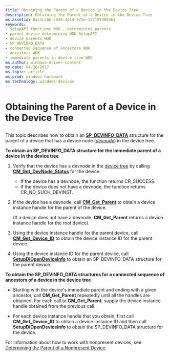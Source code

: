 ```yaml
---
title: Obtaining the Parent of a Device in the Device Tree
description: Obtaining the Parent of a Device in the Device Tree
ms.assetid: 0ac1ccbb-c926-4d14-975e-127159309361
keywords:
- SetupAPI functions WDK , determining parents
- parent device determining WDK SetupAPI
- device parents WDK
- SP_DEVINFO_DATA
- connected sequence of ancestors WDK
- ancestors WDK
- immediate parents in device tree WDK
ms.author: windows-driver-content
ms.date: 04/20/2017
ms.topic: article
ms.prod: windows-hardware
ms.technology: windows-devices
---
```


# Obtaining the Parent of a Device in the Device Tree


## <a href="" id="ddk-obtaining-the-parent-of-a-device-in-the-device-tree-dg"></a>


This topic describes how to obtain an [**SP\_DEVINFO\_DATA**](https://msdn.microsoft.com/library/windows/hardware/ff552344) structure for the parent of a device that has a device node ([*devnode*](https://msdn.microsoft.com/library/windows/hardware/ff556277#wdkgloss-devnode)) in the device tree.

**To obtain an SP\_DEVINFO\_DATA structure for the immediate parent of a device in the device tree**

1.  Verify that the device has a devnode in the [device tree](https://msdn.microsoft.com/library/windows/hardware/ff543194) by calling [**CM\_Get\_DevNode\_Status**](https://msdn.microsoft.com/library/windows/hardware/ff538514) for the device:
    -   If the device has a devnode, the function returns CR\_SUCCESS.
    -   If the device does not have a devnode, the function returns CR\_NO\_SUCH\_DEVINST.

2.  If the device has a devnode, call [**CM\_Get\_Parent**](https://msdn.microsoft.com/library/windows/hardware/ff538610) to obtain a device instance handle for the parent of the device.

    (If a device does not have a devnode, **CM\_Get\_Parent** returns a device instance handle for the root device).

3.  Using the device instance handle for the parent device, call [**CM\_Get\_Device\_ID**](https://msdn.microsoft.com/library/windows/hardware/ff538405) to obtain the device instance ID for the parent device.

4.  Using the device instance ID for the parent device, call [**SetupDiOpenDeviceInfo**](https://msdn.microsoft.com/library/windows/hardware/ff552071) to obtain an SP\_DEVINFO\_DATA structure for the parent device.

**To obtain the SP\_DEVINFO\_DATA structures for a connected sequence of ancestors of a device in the device tree**

-   Starting with the device's immediate parent and ending with a given ancestor, call **CM\_Get\_Parent** repeatedly until all the handles are obtained. For each call to **CM\_Get\_Parent**, supply the device instance handle obtained from the previous call.

-   For each device instance handle that you obtain, first call **CM\_Get\_Device\_ID** to obtain a device instance ID and then call **SetupDiOpenDeviceInfo** to obtain the SP\_DEVINFO\_DATA structure for the device.

For information about how to work with nonpresent devices, see [Determining the Parent of a Nonpresent Device](determining-the-parent-of-a-nonpresent-device.md).

 

 





